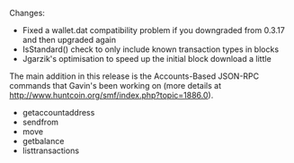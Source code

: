 Changes:
* Fixed a wallet.dat compatibility problem if you downgraded from 0.3.17 and then upgraded again
* IsStandard() check to only include known transaction types in blocks
* Jgarzik's optimisation to speed up the initial block download a little

The main addition in this release is the Accounts-Based JSON-RPC commands that Gavin's been working on (more details at http://www.huntcoin.org/smf/index.php?topic=1886.0).  
* getaccountaddress
* sendfrom
* move
* getbalance
* listtransactions
